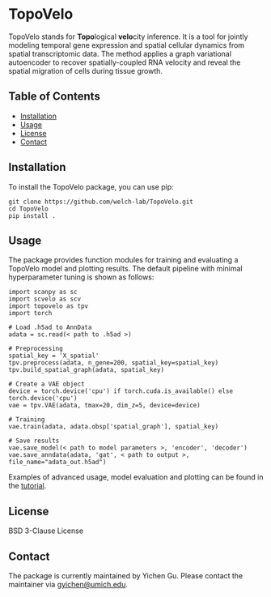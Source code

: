 # TopoVelo

TopoVelo stands for **Topo**logical **velo**city inference. It is a tool for jointly modeling temporal gene expression and spatial cellular dynamics from spatial transcriptomic data.
The method applies a graph variational autoencoder to recover spatially-coupled RNA velocity and reveal the spatial migration of cells during tissue growth.

## Table of Contents

- [Installation](#installation)
- [Usage](#usage)
- [License](#license)
- [Contact](#contact)

## Installation

To install the TopoVelo package, you can use pip:
```
git clone https://github.com/welch-lab/TopoVelo.git
cd TopoVelo
pip install .
```

## Usage

The package provides function modules for training and evaluating a TopoVelo model and plotting results. The default pipeline with minimal hyperparameter tuning is shown as follows:
```
import scanpy as sc
import scvelo as scv
import topovelo as tpv
import torch

# Load .h5ad to AnnData
adata = sc.read(< path to .h5ad >)

# Preprocessing
spatial_key = 'X_spatial'
tpv.preprocess(adata, n_gene=200, spatial_key=spatial_key)
tpv.build_spatial_graph(adata, spatial_key)

# Create a VAE object 
device = torch.device('cpu') if torch.cuda.is_available() else torch.device('cpu')
vae = tpv.VAE(adata, tmax=20, dim_z=5, device=device)

# Training
vae.train(adata, adata.obsp['spatial_graph'], spatial_key)

# Save results
vae.save_model(< path to model parameters >, 'encoder', 'decoder')
vae.save_anndata(adata, 'gat', < path to output >, file_name="adata_out.h5ad")
```
Examples of advanced usage, model evaluation and plotting can be found in the [tutorial](./notebooks/tutorial/).

## License

BSD 3-Clause License

## Contact

The package is currently maintained by Yichen Gu. Please contact the maintainer via gyichen@umich.edu.
